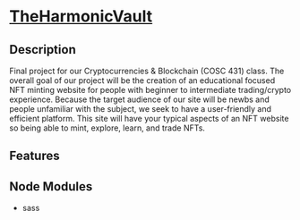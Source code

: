 # [TheHarmonicVault]()
## Description
Final project for our Cryptocurrencies & Blockchain (COSC 431) class. The overall goal of our project will be the creation of an educational focused NFT minting website for people with beginner to intermediate trading/crypto experience. Because the target audience of our site will be newbs and people unfamiliar with the subject, we seek to have a user-friendly and efficient platform. This site will have your typical aspects of an NFT website so being able to mint, explore, learn, and trade NFTs.


## Features


## Node Modules
- sass
